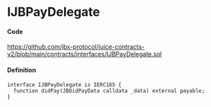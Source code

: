 # IJBPayDelegate

#### Code

https://github.com/jbx-protocol/juice-contracts-v2/blob/main/contracts/interfaces/IJBPayDelegate.sol

#### Definition

```
interface IJBPayDelegate is IERC165 {
  function didPay(JBDidPayData calldata _data) external payable;
}
```
